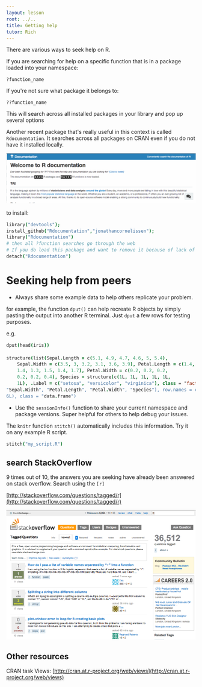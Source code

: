 ```yaml
---
layout: lesson
root: ../..
title: Getting help
tutor: Rich
---
```


There are various ways to seek help on R.

If you are searching for help on a specific function that is in a package loaded into your namespace:

~~~
?function_name
~~~

If you're not sure what package it belongs to:

~~~
??function_name
~~~

This will search across all installed packages in your library and pop up several options

Another recent package that's really useful in this context is called `Rdocumentation`. It searches across all packages on CRAN even if you do not have it installed locally.

![](rdocumentation.png)

to install:

~~~coffee
library("devtools"); 
install_github("Rdocumentation","jonathancornelissen");
library("Rdocumentation")
# then all ?function searches go through the web
# If you do load this package and want to remove it because of lack of internet, use
detach("Rdocumentation")
~~~


# Seeking help from peers

* Always share some example data to help others replicate your problem.

for example, the function `dput()` can help recreate R objects by simply pasting the output into another R terminal. Just `dput` a few rows for testing purposes.

e.g.

~~~coffee
dput(head(iris))

structure(list(Sepal.Length = c(5.1, 4.9, 4.7, 4.6, 5, 5.4), 
    Sepal.Width = c(3.5, 3, 3.2, 3.1, 3.6, 3.9), Petal.Length = c(1.4, 
    1.4, 1.3, 1.5, 1.4, 1.7), Petal.Width = c(0.2, 0.2, 0.2, 
    0.2, 0.2, 0.4), Species = structure(c(1L, 1L, 1L, 1L, 1L, 
    1L), .Label = c("setosa", "versicolor", "virginica"), class = "factor")), .Names = c("Sepal.Length", 
"Sepal.Width", "Petal.Length", "Petal.Width", "Species"), row.names = c(NA, 
6L), class = "data.frame")
~~~


* Use the `sessionInfo()` function to share your current namespace and package versions. Super helpful for others to help debug your issues.

The `knitr` function `stitch()` automatically includes this information. Try it on any example R script.

~~~coffee
stitch("my_script.R")
~~~


## search StackOverflow

9 times out of 10, the answers you are seeking have already been answered on stack overflow. Search using the `[r]`

[http://stackoverflow.com/questions/tagged/r](http://stackoverflow.com/questions/tagged/r)

![](stackoverflow.png)


## Other resources

CRAN task Views: [http://cran.at.r-project.org/web/views](http://cran.at.r-project.org/web/views)


